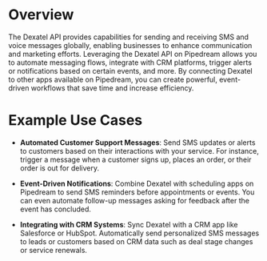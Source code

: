 # Overview

The Dexatel API provides capabilities for sending and receiving SMS and voice messages globally, enabling businesses to enhance communication and marketing efforts. Leveraging the Dexatel API on Pipedream allows you to automate messaging flows, integrate with CRM platforms, trigger alerts or notifications based on certain events, and more. By connecting Dexatel to other apps available on Pipedream, you can create powerful, event-driven workflows that save time and increase efficiency.

# Example Use Cases

- **Automated Customer Support Messages**: Send SMS updates or alerts to customers based on their interactions with your service. For instance, trigger a message when a customer signs up, places an order, or their order is out for delivery.

- **Event-Driven Notifications**: Combine Dexatel with scheduling apps on Pipedream to send SMS reminders before appointments or events. You can even automate follow-up messages asking for feedback after the event has concluded.

- **Integrating with CRM Systems**: Sync Dexatel with a CRM app like Salesforce or HubSpot. Automatically send personalized SMS messages to leads or customers based on CRM data such as deal stage changes or service renewals.

